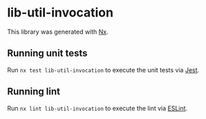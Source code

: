 # lib-util-invocation

This library was generated with [Nx](https://nx.dev).

## Running unit tests

Run `nx test lib-util-invocation` to execute the unit tests via [Jest](https://jestjs.io).

## Running lint

Run `nx lint lib-util-invocation` to execute the lint via [ESLint](https://eslint.org/).
